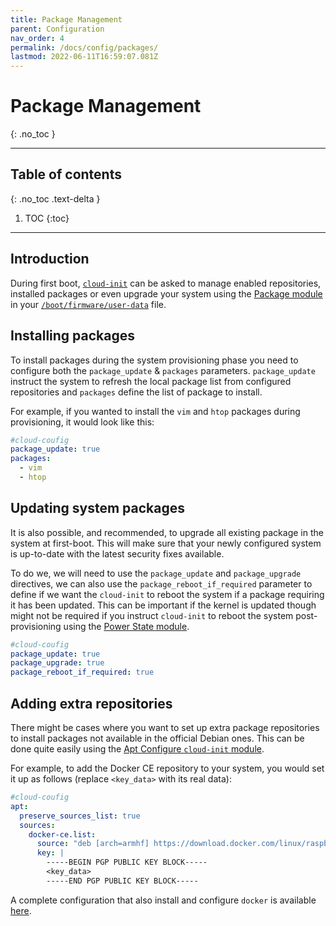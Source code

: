 ```yaml
---
title: Package Management
parent: Configuration
nav_order: 4
permalink: /docs/config/packages/
lastmod: 2022-06-11T16:59:07.081Z
---
```


# Package Management
{: .no_toc }

---

## Table of contents
{: .no_toc .text-delta }

1. TOC
{:toc}

---

## Introduction

During first boot, [`cloud-init`](https://cloud-init.io/) can be asked to manage enabled repositories, installed packages or even upgrade your system using the [Package module](https://cloudinit.readthedocs.io/en/latest/topics/modules.html#package-update-upgrade-install) in your [`/boot/firmware/user-data`](https://github.com/0rax/BerryOS/blob/main/rootfs/boot/firmware/user-data) file.

## Installing packages

To install packages during the system provisioning phase you need to configure both the `package_update` & `packages` parameters. `package_update` instruct the system to refresh the local package list from configured repositories and `packages` define the list of package to install.

For example, if you wanted to install the `vim` and `htop` packages during provisioning, it would look like this:

```yaml
#cloud-coufig
package_update: true
packages:
  - vim
  - htop
```

## Updating system packages

It is also possible, and recommended, to upgrade all existing package in the system at first-boot. This will make sure that your newly configured system is up-to-date with the latest security fixes available.

To do we, we will need to use the `package_update` and `package_upgrade` directives, we can also use the `package_reboot_if_required` parameter to define if we want the `cloud-init` to reboot the system if a package requiring it has been updated. This can be important if the kernel is updated though might not be required if you instruct `cloud-init` to reboot the system post-provisioning using the [Power State module](https://cloudinit.readthedocs.io/en/latest/topics/modules.html#power-state-change).

```yaml
#cloud-coufig
package_update: true
package_upgrade: true
package_reboot_if_required: true
```

## Adding extra repositories

There might be cases where you want to set up extra package repositories to install packages not available in the official Debian ones. This can be done quite easily using the [Apt Configure `cloud-init` module](https://cloudinit.readthedocs.io/en/latest/topics/modules.html#apt-configure).

For example, to add the Docker CE repository to your system, you would set it up as follows (replace `<key_data>` with its real data):

```yaml
#cloud-coufig
apt:
  preserve_sources_list: true
  sources:
    docker-ce.list:
      source: "deb [arch=armhf] https://download.docker.com/linux/raspbian bullseye stable"
      key: |
        -----BEGIN PGP PUBLIC KEY BLOCK-----
        <key_data>
        -----END PGP PUBLIC KEY BLOCK-----
```

A complete configuration that also install and configure `docker` is available [here](/docs/examples/docker-ce/).
